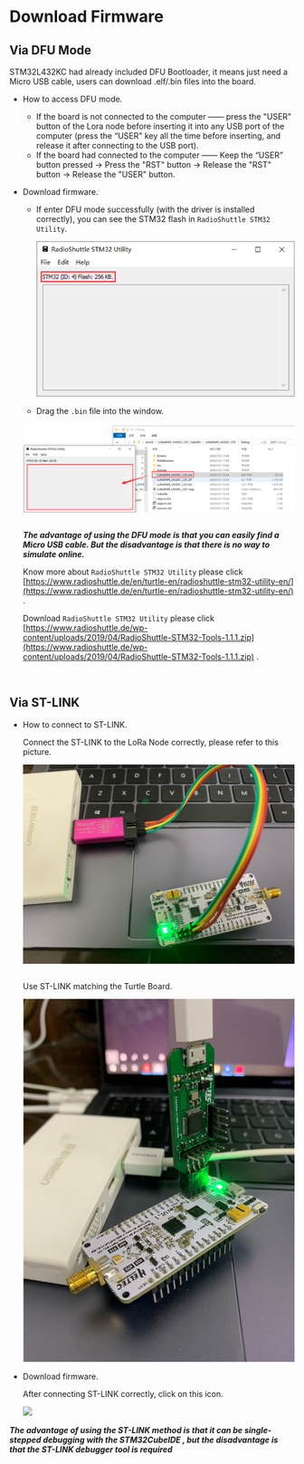 # Download Firmware

## Via DFU Mode

STM32L432KC had already included DFU Bootloader, it means just need a Micro USB cable, users can download .elf/.bin files into the board.

- How to access DFU mode.

  - If the board is not connected to the computer —— press the "USER" button of the Lora node before inserting it into any USB port of the computer (press the “USER"  key all the time before inserting, and release it after connecting to the USB port).
  - If the board had connected to the computer —— Keep the “USER” button pressed → Press the "RST" button → Release the "RST" button → Release the "USER" button.

- Download firmware.

  - If enter DFU mode successfully (with the driver is installed correctly), you can see the STM32 flash in `RadioShuttle STM32 Utility`. 

    ![](img/download_firmware/05.png)

  - Drag the `.bin` file into the window.

  ![](img/download_firmware/04.png)

  ```Warning:: For Turtle Board, if you use "STM32CubeProgrammer" to download firmware, it may damage the bootloader of the Turtle Board, so we recommend using "RadioShuttle STM32 Utility".
  
  ```

  ***The advantage of using the DFU mode is that you can easily find a Micro USB cable. But the disadvantage is that there is no way to simulate online.***

  Know more about `RadioShuttle STM32 Utility` please click [https://www.radioshuttle.de/en/turtle-en/radioshuttle-stm32-utility-en/](https://www.radioshuttle.de/en/turtle-en/radioshuttle-stm32-utility-en/) .

  Download `RadioShuttle STM32 Utility`  please click [https://www.radioshuttle.de/wp-content/uploads/2019/04/RadioShuttle-STM32-Tools-1.1.1.zip](https://www.radioshuttle.de/wp-content/uploads/2019/04/RadioShuttle-STM32-Tools-1.1.1.zip) .

  &nbsp;

## Via ST-LINK

- How to connect to ST-LINK.

  Connect the ST-LINK to the LoRa Node correctly, please refer to this picture.

  ![](img/download_firmware/03.png)

  ```Tip:: ST-LINK can provide power to target device! If the LoRa Node is connected to the computer via the Micro USB interface, the ST-LINK 3.3V can not connect to the VDD! Doing so may damage the development board!
  
  ```

  Use ST-LINK matching the Turtle Board.

  ![](img/download_firmware/01.png)

- Download firmware.

  After connecting ST-LINK correctly, click on this icon.

  ![](/img/download_firmware/06.png)

***The advantage of using the ST-LINK method is that it can be single-stepped debugging with the STM32CubeIDE , but the disadvantage is that the ST-LINK debugger tool is required***